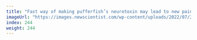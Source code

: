 ```yaml
---
title: "Fast way of making pufferfish’s neurotoxin may lead to new pain drugs"
imageUrl: "https://images.newscientist.com/wp-content/uploads/2022/07/21162131/SEI_115767820.jpg?width=600"
index: 244
weight: 244
---
```

